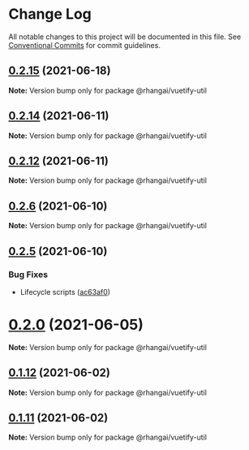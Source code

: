 # Change Log

All notable changes to this project will be documented in this file.
See [Conventional Commits](https://conventionalcommits.org) for commit guidelines.

## [0.2.15](https://github.com/rhangai/node-web-packages/compare/v0.2.14...v0.2.15) (2021-06-18)

**Note:** Version bump only for package @rhangai/vuetify-util





## [0.2.14](https://github.com/rhangai/node-web-packages/compare/v0.2.13...v0.2.14) (2021-06-11)

**Note:** Version bump only for package @rhangai/vuetify-util





## [0.2.12](https://github.com/rhangai/node-web-packages/compare/v0.2.11...v0.2.12) (2021-06-11)

**Note:** Version bump only for package @rhangai/vuetify-util





## [0.2.6](https://github.com/rhangai/node-web-packages/compare/v0.2.5...v0.2.6) (2021-06-10)

**Note:** Version bump only for package @rhangai/vuetify-util





## [0.2.5](https://github.com/rhangai/node-web-packages/compare/v0.2.4...v0.2.5) (2021-06-10)


### Bug Fixes

* Lifecycle scripts ([ac63af0](https://github.com/rhangai/node-web-packages/commit/ac63af0ee481dd8728b7bc30d7c1c54e426c69f5))





# [0.2.0](https://github.com/rhangai/node-web-packages/compare/v0.1.24...v0.2.0) (2021-06-05)

**Note:** Version bump only for package @rhangai/vuetify-util





## [0.1.12](https://github.com/rhangai/node-web-packages/compare/v0.1.11...v0.1.12) (2021-06-02)

**Note:** Version bump only for package @rhangai/vuetify-util





## [0.1.11](https://github.com/rhangai/node-web-packages/compare/v0.1.10...v0.1.11) (2021-06-02)

**Note:** Version bump only for package @rhangai/vuetify-util
